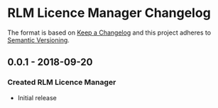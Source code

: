 # RLM Licence Manager Changelog

The format is based on [Keep a Changelog](http://keepachangelog.com/) and this project adheres to [Semantic Versioning](http://semver.org/).

## 0.0.1 - 2018-09-20
### Created RLM Licence Manager
- Initial release
